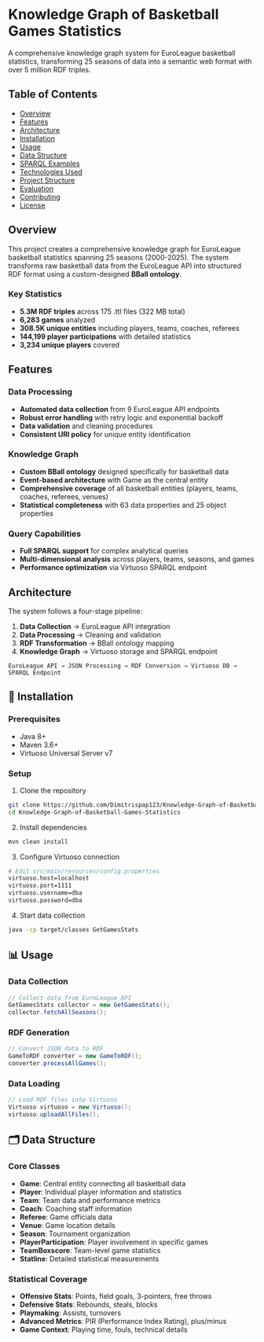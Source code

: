 # Knowledge Graph of Basketball Games Statistics

 A comprehensive knowledge graph system for EuroLeague basketball statistics, transforming 25 seasons of data into a semantic web format with over 5 million RDF triples.

## Table of Contents

- [Overview](#overview)
- [Features](#features)
- [Architecture](#architecture)
- [Installation](#installation)
- [Usage](#usage)
- [Data Structure](#data-structure)
- [SPARQL Examples](#sparql-examples)
- [Technologies Used](#technologies-used)
- [Project Structure](#project-structure)
- [Evaluation](#evaluation)
- [Contributing](#contributing)
- [License](#license)

##  Overview

This project creates a comprehensive knowledge graph for EuroLeague basketball statistics spanning 25 seasons (2000-2025). The system transforms raw basketball data from the EuroLeague API into structured RDF format using a custom-designed **BBall ontology**.

### Key Statistics
- **5.3M RDF triples** across 175 .ttl files (322 MB total)
- **6,283 games** analyzed
- **308.5K unique entities** including players, teams, coaches, referees
- **144,199 player participations** with detailed statistics
- **3,234 unique players** covered

##  Features

### Data Processing
- **Automated data collection** from 9 EuroLeague API endpoints
- **Robust error handling** with retry logic and exponential backoff
- **Data validation** and cleaning procedures
- **Consistent URI policy** for unique entity identification

### Knowledge Graph
- **Custom BBall ontology** designed specifically for basketball data
- **Event-based architecture** with Game as the central entity
- **Comprehensive coverage** of all basketball entities (players, teams, coaches, referees, venues)
- **Statistical completeness** with 63 data properties and 25 object properties

### Query Capabilities
- **Full SPARQL support** for complex analytical queries
- **Multi-dimensional analysis** across players, teams, seasons, and games
- **Performance optimization** via Virtuoso SPARQL endpoint

##  Architecture

The system follows a four-stage pipeline:

1. **Data Collection** → EuroLeague API integration
2. **Data Processing** → Cleaning and validation
3. **RDF Transformation** → BBall ontology mapping
4. **Knowledge Graph** → Virtuoso storage and SPARQL endpoint

```
EuroLeague API → JSON Processing → RDF Conversion → Virtuoso DB → SPARQL Endpoint
```

## 🚀 Installation

### Prerequisites
- Java 8+
- Maven 3.6+
- Virtuoso Universal Server v7


### Setup
1. Clone the repository
```bash
git clone https://github.com/Dimitrispap123/Knowledge-Graph-of-Basketball-Games-Statistics.git
cd Knowledge-Graph-of-Basketball-Games-Statistics
```

2. Install dependencies
```bash
mvn clean install
```

3. Configure Virtuoso connection
```bash
# Edit src/main/resources/config.properties
virtuoso.host=localhost
virtuoso.port=1111
virtuoso.username=dba
virtuoso.password=dba
```

4. Start data collection
```bash
java -cp target/classes GetGamesStats
```

## 📊 Usage

### Data Collection
```java
// Collect data from EuroLeague API
GetGamesStats collector = new GetGamesStats();
collector.fetchAllSeasons();
```

### RDF Generation
```java
// Convert JSON data to RDF
GameToRDF converter = new GameToRDF();
converter.processAllGames();
```

### Data Loading
```java
// Load RDF files into Virtuoso
Virtuoso virtuoso = new Virtuoso();
virtuoso.uploadAllFiles();
```


## 🗂️ Data Structure

### Core Classes
- **Game**: Central entity connecting all basketball data
- **Player**: Individual player information and statistics
- **Team**: Team data and performance metrics
- **Coach**: Coaching staff information
- **Referee**: Game officials data
- **Venue**: Game location details
- **Season**: Tournament organization
- **PlayerParticipation**: Player involvement in specific games
- **TeamBoxscore**: Team-level game statistics
- **Statline**: Detailed statistical measurements

### Statistical Coverage
- **Offensive Stats**: Points, field goals, 3-pointers, free throws
- **Defensive Stats**: Rebounds, steals, blocks
- **Playmaking**: Assists, turnovers
- **Advanced Metrics**: PIR (Performance Index Rating), plus/minus
- **Game Context**: Playing time, fouls, technical details
